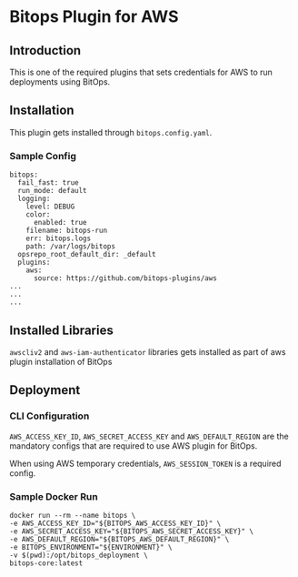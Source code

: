 # Bitops Plugin for AWS

## Introduction
This is one of the required plugins that sets credentials for AWS to run deployments using BitOps.


## Installation

This plugin gets installed through ```bitops.config.yaml```.

### Sample Config

```
bitops:
  fail_fast: true 
  run_mode: default
  logging:      
    level: DEBUG
    color:
      enabled: true
    filename: bitops-run
    err: bitops.logs
    path: /var/logs/bitops
  opsrepo_root_default_dir: _default
  plugins:    
    aws:
      source: https://github.com/bitops-plugins/aws
...
...
...

```

## Installed Libraries
``awscliv2`` and ``aws-iam-authenticator`` libraries gets installed as part of aws plugin installation of BitOps

## Deployment


### CLI Configuration

```AWS_ACCESS_KEY_ID```, ```AWS_SECRET_ACCESS_KEY``` and ```AWS_DEFAULT_REGION``` are the mandatory configs that are required to use AWS plugin for BitOps.

When using AWS temporary credentials, ```AWS_SESSION_TOKEN``` is a required config.

### Sample Docker Run

```
docker run --rm --name bitops \
-e AWS_ACCESS_KEY_ID="${BITOPS_AWS_ACCESS_KEY_ID}" \
-e AWS_SECRET_ACCESS_KEY="${BITOPS_AWS_SECRET_ACCESS_KEY}" \
-e AWS_DEFAULT_REGION="${BITOPS_AWS_DEFAULT_REGION}" \
-e BITOPS_ENVIRONMENT="${ENVIRONMENT}" \
-v $(pwd):/opt/bitops_deployment \
bitops-core:latest

```